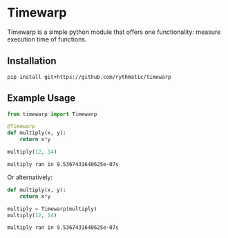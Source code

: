 # Timewarp
Timewarp is a simple python module that offers one functionality: measure 
execution time of functions.

## Installation
```
pip install git+https://github.com/rythmatic/timewarp
```

## Example Usage
```python
from timewarp import Timewarp

@Timewarp
def multiply(x, y):
    return x*y

multiply(12, 14)
```
```
multiply ran in 9.5367431640625e-07s
```

Or alternatively: 
```python
def multiply(x, y):
    return x*y

multiply = Timewarp(multiply)
multiply(12, 14)
```
```
multiply ran in 9.5367431640625e-07s
```


